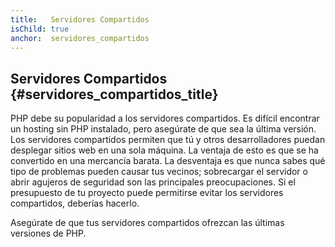 ```yaml
---
title:   Servidores Compartidos
isChild: true
anchor:  servidores_compartidos
---
```


## Servidores Compartidos {#servidores_compartidos_title}

PHP debe su popularidad a los servidores compartidos. Es difícil encontrar un hosting sin PHP instalado, pero asegúrate
de que sea la última versión. Los servidores compartidos permiten que tú y otros desarrolladores puedan desplegar
sitios web en una sola máquina. La ventaja de esto es que se ha convertido en una mercancía barata. La desventaja es que
nunca sabes qué tipo de problemas pueden causar tus vecinos; sobrecargar el servidor o abrir agujeros de seguridad son
las principales preocupaciones. Si el presupuesto de tu proyecto puede permitirse evitar los servidores compartidos, deberías hacerlo.

Asegúrate de que tus servidores compartidos ofrezcan las últimas versiones de PHP.
